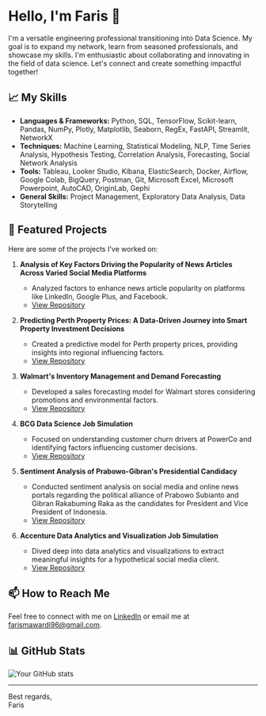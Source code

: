 # Hello, I'm Faris 👋

I'm a versatile engineering professional transitioning into Data Science. My goal is to expand my network, learn from seasoned professionals, and showcase my skills. I'm enthusiastic about collaborating and innovating in the field of data science. Let's connect and create something impactful together!

## 📈 My Skills
- **Languages & Frameworks:** Python, SQL, TensorFlow, Scikit-learn, Pandas, NumPy, Plotly, Matplotlib, Seaborn, RegEx, FastAPI, Streamlit, NetworkX
- **Techniques:** Machine Learning, Statistical Modeling, NLP, Time Series Analysis, Hypothesis Testing, Correlation Analysis, Forecasting, Social Network Analysis
- **Tools:** Tableau, Looker Studio, Kibana, ElasticSearch, Docker, Airflow, Google Colab, BigQuery, Postman, Git, Microsoft Excel, Microsoft Powerpoint, AutoCAD, OriginLab, Gephi
- **General Skills:** Project Management, Exploratory Data Analysis, Data Storytelling

## 🌟 Featured Projects
Here are some of the projects I've worked on:

1. **Analysis of Key Factors Driving the Popularity of News Articles Across Varied Social Media Platforms**
   - Analyzed factors to enhance news article popularity on platforms like LinkedIn, Google Plus, and Facebook.
   - [View Repository](https://github.com/farisariefm/Analysis-of-Key-Factors-Driving-the-Popularity-of-News-Articles-Across-Varied-Social-Media-Platforms)

2. **Predicting Perth Property Prices: A Data-Driven Journey into Smart Property Investment Decisions**
   - Created a predictive model for Perth property prices, providing insights into regional influencing factors.
   - [View Repository](https://github.com/farisariefm/Predicting-Perth-Property-Prices-A-Data-Driven-Journey-into-Smart-property-Investment-Decisions/tree/main)

3. **Walmart's Inventory Management and Demand Forecasting**
   - Developed a sales forecasting model for Walmart stores considering promotions and environmental factors.
   - [View Repository](https://github.com/MichaelN20/FTDS-009-HCK-group-003)

4. **BCG Data Science Job Simulation**
   - Focused on understanding customer churn drivers at PowerCo and identifying factors influencing customer decisions.
   - [View Repository](https://github.com/farisariefm/BCG-Data-Science-Job-Simulation)

5. **Sentiment Analysis of Prabowo-Gibran's Presidential Candidacy**
   - Conducted sentiment analysis on social media and online news portals regarding the political alliance of Prabowo Subianto and Gibran Rakabuming Raka as the candidates for President and Vice President of Indonesia.
   - [View Repository](https://github.com/achmaddhani/sentiment-webscrape)

6. **Accenture Data Analytics and Visualization Job Simulation**
   - Dived deep into data analytics and visualizations to extract meaningful insights for a hypothetical social media client.
   - [View Repository](https://github.com/farisariefm/Accenture-Data-Analytics-Job-Simulation)

## 📫 How to Reach Me
Feel free to connect with me on [LinkedIn](https://www.linkedin.com/in/faris-arief-mawardi/) or email me at [farismawardi96@gmail.com](mailto:your-email).

## 📊 GitHub Stats
![Your GitHub stats](https://github-readme-stats.vercel.app/api?username=farisariefm&show_icons=true)

---

Best regards,  
Faris
